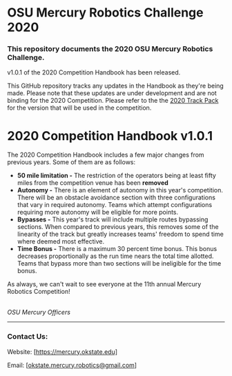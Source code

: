 # OSU Mercury Robotics Challenge 2020
### This repository documents the 2020 OSU Mercury Robotics Challenge.

v1.0.1 of the 2020 Competition Handbook has been released.

This GitHub repository tracks any updates in the Handbook as they're being made. Please note that these updates are under development and are not binding for the 2020 Competition. Please refer to the the [2020 Track Pack](https://mercury.okstate.edu/content/mercury-challenge) for the version that will be used in the competition. 

# 2020 Competition Handbook v1.0.1

The 2020 Competition Handbook includes a few major changes from previous years. Some of them are as follows: 

* **50 mile limitation -** The restriction of the operators being at least fifty miles from the competition venue has been **removed**
* **Autonomy -** There is an element of autonomy in this year's competition. There will be an obstacle avoidance section with three configurations that vary in required autonomy. Teams which attempt configurations requiring more autonomy will be eligible for more points. 
* **Bypasses -** This year's track will include multiple routes bypassing sections. When compared to previous years, this removes some of the linearity of the track but greatly increases teams' freedom to spend time where deemed most effective. 
* **Time Bonus -** There is a maximum 30 percent time bonus. This bonus decreases proportionally as the run time nears the total time allotted. Teams that bypass more than two sections will be ineligible for the time bonus. 

As always, we can't wait to see everyone at the 11th annual Mercury Robotics Competition!

\
_OSU Mercury Officers_

----------------------------------------------------------

### Contact Us:

Website: [https://mercury.okstate.edu]

Email: [okstate.mercury.robotics@gmail.com]
